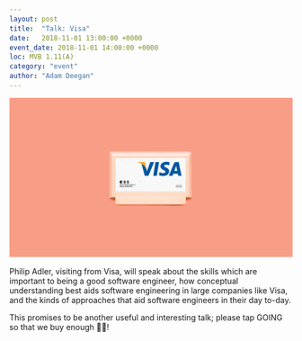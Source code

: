 ```yaml
---
layout: post
title:  "Talk: Visa"
date:   2018-11-01 13:00:00 +0000
event_date: 2018-11-01 14:00:00 +0000
loc: MVB 1.11(A)
category: "event"
author: "Adam Deegan"
---
```


[![](/assets/images/contrib/events/2018-11-visa/cover.jpg)](https://www.facebook.com/events/332282504213401/)

Philip Adler, visiting from Visa, will speak about the skills which are important to being a good software engineer, how conceptual understanding best aids software engineering in large companies like Visa, and the kinds of approaches that aid software engineers in their day to-day.

This promises to be another useful and interesting talk; please tap GOING so that we buy enough 🍕🥙!